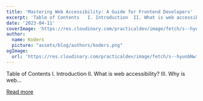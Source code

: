 ```yaml
---
title: 'Mastering Web Accessibility: A Guide for Frontend Developers'
excerpt: 'Table of Contents   I. Introduction  II. What is web accessibility?  III. Why is web...'
date: '2023-04-11'
coverImage: 'https://res.cloudinary.com/practicaldev/image/fetch/s--hyunbNwf--/c_imagga_scale,f_auto,fl_progressive,h_420,q_auto,w_1000/https://dev-to-uploads.s3.amazonaws.com/uploads/articles/nuy7ebelbpy146pzskkw.png'
author:
  name: Koders
  picture: "assets/blog/authors/koders.png"
ogImage:
  url: 'https://res.cloudinary.com/practicaldev/image/fetch/s--hyunbNwf--/c_imagga_scale,f_auto,fl_progressive,h_420,q_auto,w_1000/https://dev-to-uploads.s3.amazonaws.com/uploads/articles/nuy7ebelbpy146pzskkw.png'
---
```


Table of Contents   I. Introduction  II. What is web accessibility?  III. Why is web...

[Read more](https://dev.to/bellatrick/mastering-web-accessibility-a-guide-for-frontend-developers-48ad)
